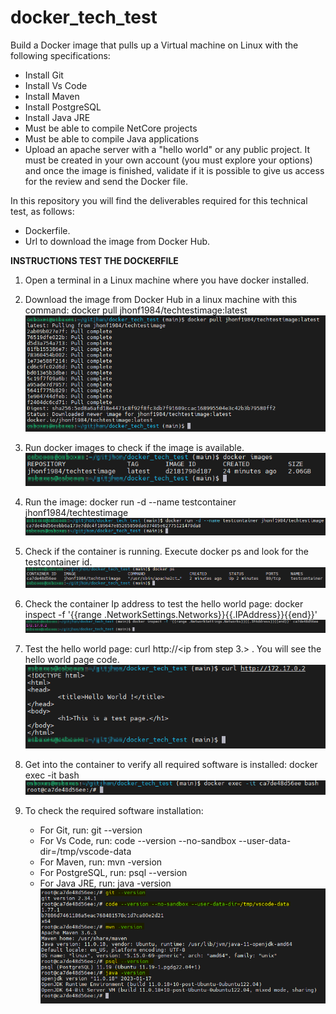# docker_tech_test
Build a Docker image that pulls up a Virtual machine on Linux with the following specifications:
- Install Git
- Install Vs Code
- Install Maven
- Install PostgreSQL
- Install Java JRE
- Must be able to compile NetCore projects
- Must be able to compile Java applications
- Upload an apache server with a "hello world" or any public project.
It must be created in your own account (you must explore your options) and once the image is finished, validate if it is possible to give us access for the review and send the Docker file.

In this repository you will find the deliverables required for this technical test, as follows:
- Dockerfile.
- Url to download the image from Docker Hub.

<b>INSTRUCTIONS TEST THE DOCKERFILE</b>

1. Open a terminal in a Linux machine where you have docker installed.

2. Download the image from Docker Hub in a linux machine with this command: docker pull jhonf1984/techtestimage:latest
![My Image](images/02.png)

3. Run docker images to check if the image is available. 
![My Image](images/03.png)

4. Run the image: docker run -d --name testcontainer jhonf1984/techtestimage
![My Image](images/04.png)

5. Check if the container is running. Execute docker ps and look for the testcontainer id.
![My Image](images/05.png)

6. Check the container Ip address to test the hello world page: 
   docker inspect -f '{{range .NetworkSettings.Networks}}{{.IPAddress}}{{end}}' <containerId>
![My Image](images/06.png)
    
7. Test the hello world page: curl http://<ip from step 3.> .  You will see the hello world page code.
![My Image](images/07.png)
    
8. Get into the container to verify all required software is installed: docker exec -it <containerId> bash
![My Image](images/08.png)
    
9. To check the required software installation:
    - For Git, run: git --version
    - For Vs Code, run: code --version --no-sandbox --user-data-dir=/tmp/vscode-data
    - For Maven, run: mvn -version
    - For PostgreSQL, run: psql --version
    - For Java JRE, run: java -version
![My Image](images/09.png)








